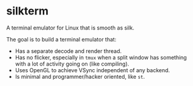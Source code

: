 # silkterm
A terminal emulator for Linux that is smooth as silk.

The goal is to build a terminal emulator that:
* Has a separate decode and render thread.
* Has no flicker, especially in `tmux` when a split window has something with a lot of activity going on (like compiling).
* Uses OpenGL to achieve VSync independent of any backend.
* Is minimal and programmer/hacker oriented, like `st`.
